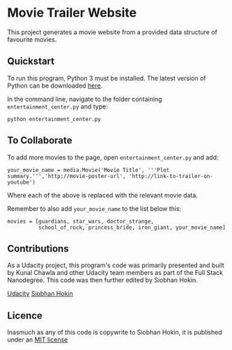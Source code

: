 # Movie Trailer Website

This project generates a movie website from a provided data structure of favourite movies.


## Quickstart

To run this program, Python 3 must be installed. The latest version of Python can be downloaded [here](https://www.python.org/downloads/release/python-361/).

In the command line, navigate to the folder containing `entertainment_center.py` and type:
```
python entertainment_center.py
```

## To Collaborate

To add more movies to the page, open `entertainment_center.py` and add:

```
your_movie_name = media.Movie('Movie Title', '''Plot summary.''','http://movie-poster-url', 'http://link-to-trailer-on-youtube')
```

Where each of the above is replaced with the relevant movie data.

Remember to also add `your_movie_name` to the list below this:
```
movies = [guardians, star_wars, doctor_strange, 
          school_of_rock, princess_bride, iron_giant, your_movie_name]
```

## Contributions

As a Udacity project, this program's code was primarily presented and built by Kunal Chawla and other Udacity team members as part of the Full Stack Nanodegree. This code was then further edited by Siobhan Hokin.

[Udacity](https://www.udacity.com/)
[Siobhan Hokin](siobhanhokin.com)

## Licence

Inasmuch as any of this code is copywrite to Siobhan Hokin, it is published under an [MIT license](https://opensource.org/licenses/MIT)


